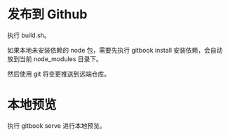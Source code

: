 # 发布到 Github

执行 build.sh。

如果本地未安装依赖的 node 包，需要先执行 gitbook install 安装依赖，会自动放到当前 node_modules 目录下。

然后使用 git 将变更推送到远端仓库。

# 本地预览

执行 gitbook serve 进行本地预览。